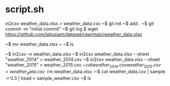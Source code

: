 # script.sh



in2csv weather_data.xlsx > weather_data.csv
~$ git init
~$ add .
~$ git commit -m "initial commit"
~$ git log
$ wget https://github.com/labusiam/dataset/raw/main/weather_data.xlsx

~$ mv weather_data.xlsx ~
~$ ls

~$ in2csv -n weather_data.xlsx
~$ in2csv weather_data.xlsx --sheet "weather_2014" > weather_2014.csv
~$ in2csv weather_data.xlsx --sheet "weather_2015" > weather_2015.csv
~$cat weather_2014.csv weather_2015.csv > weather_data.csv
~$ rm weather_data.xlsx
:~$ cat weather_data.csv | sample -r 0.3 | head > sample_weather.csv
~$ ls
